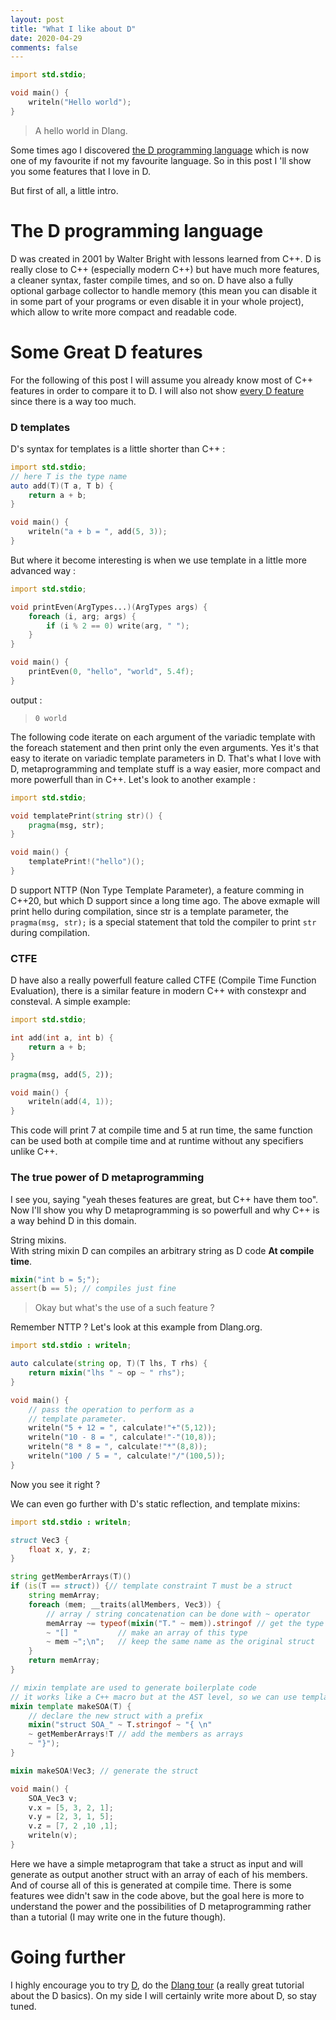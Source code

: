 ```yaml
---
layout: post
title: "What I like about D"
date: 2020-04-29
comments: false
---
```


```D
import std.stdio;

void main() {
	writeln("Hello world");
}
```
> A hello world in Dlang.

Some times ago I discovered [the D programming language](https://dlang.org/) which is now one of my favourite if not my favourite language.
So in this post I 'll show you some features that I love in D.

But first of all, a little intro.

# The D programming language 

D was created in 2001 by Walter Bright with lessons learned from C++. D is really close to C++ (especially modern C++) but have much more features, a cleaner syntax, faster compile times, and so on.
D have also a fully optional garbage collector to handle memory (this mean you can disable it in some part of your programs or even disable it in your whole project), which allow to write more compact and readable code.


# Some Great D features

For the following of this post I will assume you already know most of C++ features in order to compare it to D.
I will also not show [every D feature](https://dlang.org/spec/spec.html) since there is a way too much.

### D templates

D's syntax for templates is a little shorter than C++ :
```D
import std.stdio;
// here T is the type name
auto add(T)(T a, T b) {
	return a + b;
}

void main() {
	writeln("a + b = ", add(5, 3));
}
```
But where it become interesting is when we use template in a little more advanced way :

```D
import std.stdio;

void printEven(ArgTypes...)(ArgTypes args) {
	foreach (i, arg; args) {
		if (i % 2 == 0) write(arg, " ");
	}
}

void main() {
	printEven(0, "hello", "world", 5.4f);
}
```
output : 
> ``` 0 world ```

The following code iterate on each argument of the variadic template with the foreach statement and then print only the even arguments. Yes it's that easy to iterate on variadic template parameters in D.
That's what I love with D, metaprogramming and template stuff is a way easier, more compact and more powerfull than in C++.
Let's look to another example :
```D
import std.stdio;

void templatePrint(string str)() {
	pragma(msg, str);
}

void main() {
	templatePrint!("hello")();
}
```
D support NTTP (Non Type Template Parameter), a feature comming in C++20, but which D support since a long time ago.
The above exmaple will print hello during compilation, since str is a template parameter, the ```pragma(msg, str);``` is a special statement that told the compiler to print ``` str ``` during compilation.

### CTFE 

D have also a really powerfull feature called CTFE (Compile Time Function Evaluation), there is a similar feature in modern C++ with constexpr and consteval.
A simple example:
```D
import std.stdio;

int add(int a, int b) {
	return a + b;
}

pragma(msg, add(5, 2));

void main() {
	writeln(add(4, 1));
}
```

This code will print 7 at compile time and 5 at run time, the same function can be used both at compile time and at runtime without any specifiers unlike C++.

### The true power of D metaprogramming

I see you, saying "yeah theses features are great, but C++ have them too".
Now I'll show you why D metaprogramming is so powerfull and why C++ is a way behind D in this domain.

String mixins.  
With string mixin D can compiles an arbitrary string as D code __At compile time__.

```D
mixin("int b = 5;");
assert(b == 5); // compiles just fine
```
> Okay but what's the use of a such feature ?

Remember NTTP ?
Let's look at this example from Dlang.org.

```D
import std.stdio : writeln;

auto calculate(string op, T)(T lhs, T rhs) {
    return mixin("lhs " ~ op ~ " rhs");
}

void main() {
    // pass the operation to perform as a
    // template parameter.
    writeln("5 + 12 = ", calculate!"+"(5,12));
    writeln("10 - 8 = ", calculate!"-"(10,8));
    writeln("8 * 8 = ", calculate!"*"(8,8));
    writeln("100 / 5 = ", calculate!"/"(100,5));
}
```

Now you see it right ?

We can even go further with D's static reflection, and template mixins:

```D
import std.stdio : writeln;

struct Vec3 {
    float x, y, z;
}

string getMemberArrays(T)()
if (is(T == struct)) {// template constraint T must be a struct
    string memArray;
    foreach (mem; __traits(allMembers, Vec3)) {
        // array / string concatenation can be done with ~ operator
        memArray ~= typeof(mixin("T." ~ mem)).stringof // get the type name of the current member
        ~ "[] "         // make an array of this type 
        ~ mem ~";\n";   // keep the same name as the original struct
    }
    return memArray;
}

// mixin template are used to generate boilerplate code
// it works like a C++ macro but at the AST level, so we can use template parameters with it.
mixin template makeSOA(T) {
    // declare the new struct with a prefix
    mixin("struct SOA_" ~ T.stringof ~ "{ \n" 
    ~ getMemberArrays!T // add the members as arrays
    ~ "}");
}

mixin makeSOA!Vec3; // generate the struct

void main() {
    SOA_Vec3 v;
    v.x = [5, 3, 2, 1];
    v.y = [2, 3, 1, 5];
    v.z = [7, 2 ,10 ,1];
    writeln(v);
}
```

Here we have a simple metaprogram that take a struct as input and will generate as output another struct with an array of each of his members.
And of course all of this is generated at compile time. 
There is some features wee didn't saw in the code above, but the goal here is more to understand the power and the possibilities of D metaprogramming rather than a tutorial (I may write one in the future though).


# Going further

I highly encourage you to try [D](https://dlang.org/), do the [Dlang tour](https://tour.dlang.org/) (a really great tutorial about the D basics).
On my side I will certainly write more about D, so stay tuned.